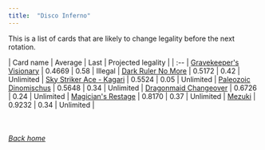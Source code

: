 ```yaml
---
title:  "Disco Inferno"
---
```


This is a list of cards that are likely to change legality before the next rotation.

| Card name | Average | Last | Projected legality |
| :-- |
[Gravekeeper's Visionary](https://db.ygoprodeck.com/card/?search=Gravekeeper's%20Visionary) | 0.4669 | 0.58 | Illegal |
[Dark Ruler No More](https://db.ygoprodeck.com/card/?search=Dark%20Ruler%20No%20More) | 0.5172 | 0.42 | Unlimited |
[Sky Striker Ace - Kagari](https://db.ygoprodeck.com/card/?search=Sky%20Striker%20Ace%20-%20Kagari) | 0.5524 | 0.05 | Unlimited |
[Paleozoic Dinomischus](https://db.ygoprodeck.com/card/?search=Paleozoic%20Dinomischus) | 0.5648 | 0.34 | Unlimited |
[Dragonmaid Changeover](https://db.ygoprodeck.com/card/?search=Dragonmaid%20Changeover) | 0.6726 | 0.24 | Unlimited |
[Magician's Restage](https://db.ygoprodeck.com/card/?search=Magician's%20Restage) | 0.8170 | 0.37 | Unlimited |
[Mezuki](https://db.ygoprodeck.com/card/?search=Mezuki) | 0.9232 | 0.34 | Unlimited |

<br>

###### [Back home](index)